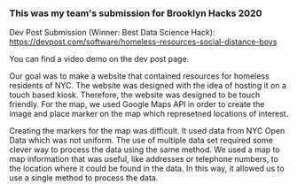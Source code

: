 ### This was my team's submission for Brooklyn Hacks 2020

Dev Post Submission (Winner: Best Data Science Hack): https://devpost.com/software/homeless-resources-social-distance-boys

You can find a video demo on the dev post page.

Our goal was to make a website that contained resources for homeless residents of NYC. The website was designed with the idea of hosting it on a touch based kiosk. Therefore, the website was designed to be touch friendly. For the map, we used Google Maps API in order to create the image and place marker on the map which represetned locations of interest.

Creating the markers for the map was difficult. It used data from NYC Open Data which was not uniform. The use of multiple data set required some clever way to process the data using the same method. We used a map to map information that was useful, like addresses or telephone numbers, to the location where it could be found in the data. In this way, it allowed us to use a single method to process the data.
